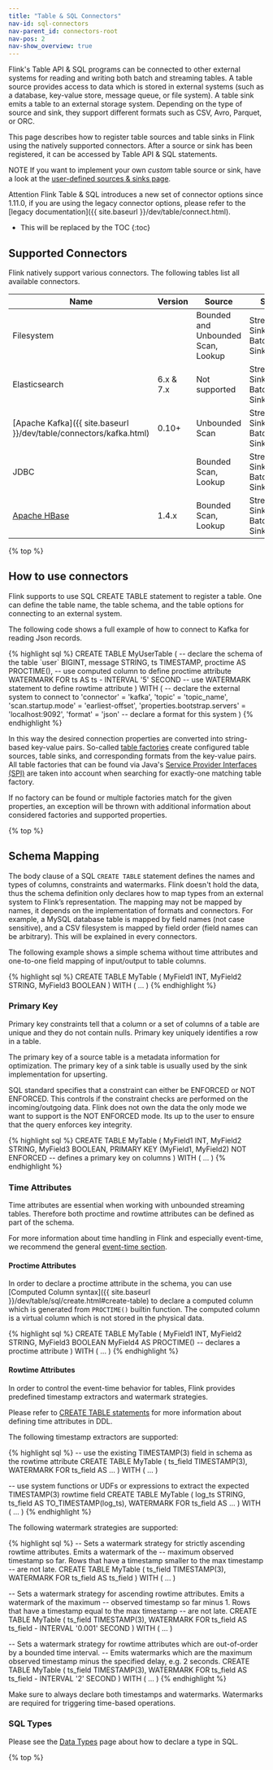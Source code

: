 ```yaml
---
title: "Table & SQL Connectors"
nav-id: sql-connectors
nav-parent_id: connectors-root
nav-pos: 2
nav-show_overview: true
---
```

<!--
Licensed to the Apache Software Foundation (ASF) under one
or more contributor license agreements.  See the NOTICE file
distributed with this work for additional information
regarding copyright ownership.  The ASF licenses this file
to you under the Apache License, Version 2.0 (the
"License"); you may not use this file except in compliance
with the License.  You may obtain a copy of the License at

  http://www.apache.org/licenses/LICENSE-2.0

Unless required by applicable law or agreed to in writing,
software distributed under the License is distributed on an
"AS IS" BASIS, WITHOUT WARRANTIES OR CONDITIONS OF ANY
KIND, either express or implied.  See the License for the
specific language governing permissions and limitations
under the License.
-->


Flink's Table API & SQL programs can be connected to other external systems for reading and writing both batch and streaming tables. A table source provides access to data which is stored in external systems (such as a database, key-value store, message queue, or file system). A table sink emits a table to an external storage system. Depending on the type of source and sink, they support different formats such as CSV, Avro, Parquet, or ORC.

This page describes how to register table sources and table sinks in Flink using the natively supported connectors. After a source or sink has been registered, it can be accessed by Table API & SQL statements.

<span class="label label-info">NOTE</span> If you want to implement your own *custom* table source or sink, have a look at the [user-defined sources & sinks page](sourceSinks.html).

<span class="label label-danger">Attention</span> Flink Table & SQL introduces a new set of connector options since 1.11.0, if you are using the legacy connector options, please refer to the [legacy documentation]({{ site.baseurl }}/dev/table/connect.html).

* This will be replaced by the TOC
{:toc}

Supported Connectors
------------

Flink natively support various connectors. The following tables list all available connectors.

<table class="table table-bordered">
    <thead>
      <tr>
        <th class="text-left">Name</th>
        <th class="text-center">Version</th>
        <th class="text-center">Source</th>
        <th class="text-center">Sink</th>
      </tr>
    </thead>
    <tbody>
    <tr>
      <td>Filesystem</td>
      <td></td>
      <td>Bounded and Unbounded Scan, Lookup</td>
      <td>Streaming Sink, Batch Sink</td>
    </tr>
    <tr>
      <td>Elasticsearch</td>
      <td>6.x & 7.x</td>
      <td>Not supported</td>
      <td>Streaming Sink, Batch Sink</td>
    </tr>
    <tr>
      <td>[Apache Kafka]({{ site.baseurl }}/dev/table/connectors/kafka.html)</td>
      <td>0.10+</td>
      <td>Unbounded Scan</td>
      <td>Streaming Sink, Batch Sink</td>
    </tr>
    <tr>
      <td>JDBC</td>
      <td></td>
      <td>Bounded Scan, Lookup</td>
      <td>Streaming Sink, Batch Sink</td>
    </tr>
    <tr>
      <td><a href="{{ site.baseurl }}/dev/table/connectors/hbase.html">Apache HBase</a></td>
      <td>1.4.x</td>
      <td>Bounded Scan, Lookup</td>
      <td>Streaming Sink, Batch Sink</td>
    </tr>
    </tbody>
</table>

{% top %}

How to use connectors
--------

Flink supports to use SQL CREATE TABLE statement to register a table. One can define the table name, the table schema, and the table options for connecting to an external system.

The following code shows a full example of how to connect to Kafka for reading Json records.

<div class="codetabs" markdown="1">
<div data-lang="SQL" markdown="1">
{% highlight sql %}
CREATE TABLE MyUserTable (
  -- declare the schema of the table
  `user` BIGINT,
  message STRING,
  ts TIMESTAMP,
  proctime AS PROCTIME(), -- use computed column to define proctime attribute
  WATERMARK FOR ts AS ts - INTERVAL '5' SECOND  -- use WATERMARK statement to define rowtime attribute
) WITH (
  -- declare the external system to connect to
  'connector' = 'kafka',
  'topic' = 'topic_name',
  'scan.startup.mode' = 'earliest-offset',
  'properties.bootstrap.servers' = 'localhost:9092',
  'format' = 'json'   -- declare a format for this system
)
{% endhighlight %}
</div>
</div>

In this way the desired connection properties are converted into string-based key-value pairs. So-called [table factories](sourceSinks.html#define-a-tablefactory) create configured table sources, table sinks, and corresponding formats from the key-value pairs. All table factories that can be found via Java's [Service Provider Interfaces (SPI)](https://docs.oracle.com/javase/tutorial/sound/SPI-intro.html) are taken into account when searching for exactly-one matching table factory.

If no factory can be found or multiple factories match for the given properties, an exception will be thrown with additional information about considered factories and supported properties.

{% top %}

Schema Mapping
------------

The body clause of a SQL `CREATE TABLE` statement defines the names and types of columns, constraints and watermarks. Flink doesn't hold the data, thus the schema definition only declares how to map types from an external system to Flink’s representation. The mapping may not be mapped by names, it depends on the implementation of formats and connectors. For example, a MySQL database table is mapped by field names (not case sensitive), and a CSV filesystem is mapped by field order (field names can be arbitrary). This will be explained in every connectors.

The following example shows a simple schema without time attributes and one-to-one field mapping of input/output to table columns.

<div class="codetabs" markdown="1">
<div data-lang="SQL" markdown="1">
{% highlight sql %}
CREATE TABLE MyTable (
  MyField1 INT,
  MyField2 STRING,
  MyField3 BOOLEAN
) WITH (
  ...
)
{% endhighlight %}
</div>
</div>

### Primary Key

Primary key constraints tell that a column or a set of columns of a table are unique and they do not contain nulls. Primary key uniquely identifies a row in a table.

The primary key of a source table is a metadata information for optimization. The primary key of a sink table is usually used by the sink implementation for upserting.

SQL standard specifies that a constraint can either be ENFORCED or NOT ENFORCED. This controls if the constraint checks are performed on the incoming/outgoing data. Flink does not own the data the only mode we want to support is the NOT ENFORCED mode. Its up to the user to ensure that the query enforces key integrity.

<div class="codetabs" markdown="1">
<div data-lang="SQL" markdown="1">
{% highlight sql %}
CREATE TABLE MyTable (
  MyField1 INT,
  MyField2 STRING,
  MyField3 BOOLEAN,
  PRIMARY KEY (MyField1, MyField2) NOT ENFORCED  -- defines a primary key on columns
) WITH (
  ...
)
{% endhighlight %}
</div>
</div>

### Time Attributes

Time attributes are essential when working with unbounded streaming tables. Therefore both proctime and rowtime attributes can be defined as part of the schema.

For more information about time handling in Flink and especially event-time, we recommend the general [event-time section](streaming/time_attributes.html).

#### Proctime Attributes

In order to declare a proctime attribute in the schema, you can use [Computed Column syntax]({{ site.baseurl }}/dev/table/sql/create.html#create-table) to declare a computed column which is generated from `PROCTIME()` builtin function.
The computed column is a virtual column which is not stored in the physical data.

<div class="codetabs" markdown="1">
<div data-lang="SQL" markdown="1">
{% highlight sql %}
CREATE TABLE MyTable (
  MyField1 INT,
  MyField2 STRING,
  MyField3 BOOLEAN
  MyField4 AS PROCTIME() -- declares a proctime attribute
) WITH (
  ...
)
{% endhighlight %}
</div>
</div>

#### Rowtime Attributes

In order to control the event-time behavior for tables, Flink provides predefined timestamp extractors and watermark strategies.

Please refer to [CREATE TABLE statements](sql/create.html#create-table) for more information about defining time attributes in DDL.

The following timestamp extractors are supported:

<div class="codetabs" markdown="1">
<div data-lang="DDL" markdown="1">
{% highlight sql %}
-- use the existing TIMESTAMP(3) field in schema as the rowtime attribute
CREATE TABLE MyTable (
  ts_field TIMESTAMP(3),
  WATERMARK FOR ts_field AS ...
) WITH (
  ...
)

-- use system functions or UDFs or expressions to extract the expected TIMESTAMP(3) rowtime field
CREATE TABLE MyTable (
  log_ts STRING,
  ts_field AS TO_TIMESTAMP(log_ts),
  WATERMARK FOR ts_field AS ...
) WITH (
  ...
)
{% endhighlight %}
</div>
</div>

The following watermark strategies are supported:

<div class="codetabs" markdown="1">
<div data-lang="DDL" markdown="1">
{% highlight sql %}
-- Sets a watermark strategy for strictly ascending rowtime attributes. Emits a watermark of the
-- maximum observed timestamp so far. Rows that have a timestamp smaller to the max timestamp
-- are not late.
CREATE TABLE MyTable (
  ts_field TIMESTAMP(3),
  WATERMARK FOR ts_field AS ts_field
) WITH (
  ...
)

-- Sets a watermark strategy for ascending rowtime attributes. Emits a watermark of the maximum
-- observed timestamp so far minus 1. Rows that have a timestamp equal to the max timestamp
-- are not late.
CREATE TABLE MyTable (
  ts_field TIMESTAMP(3),
  WATERMARK FOR ts_field AS ts_field - INTERVAL '0.001' SECOND
) WITH (
  ...
)

-- Sets a watermark strategy for rowtime attributes which are out-of-order by a bounded time interval.
-- Emits watermarks which are the maximum observed timestamp minus the specified delay, e.g. 2 seconds.
CREATE TABLE MyTable (
  ts_field TIMESTAMP(3),
  WATERMARK FOR ts_field AS ts_field - INTERVAL '2' SECOND
) WITH (
  ...
)
{% endhighlight %}
</div>
</div>

Make sure to always declare both timestamps and watermarks. Watermarks are required for triggering time-based operations.

### SQL Types

Please see the [Data Types](types.html) page about how to declare a type in SQL.

{% top %}